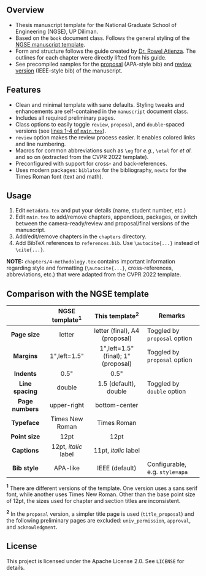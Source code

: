 ## Overview
- Thesis manuscript template for the National Graduate School of Engineering (NGSE), UP Diliman.
- Based on the `book` document class. Follows the general styling of the [NGSE manuscript template](https://coe.upd.edu.ph/forms/).
- Form and structure follows the guide created by [Dr. Rowel Atienza](https://github.com/roatienza). The outlines for each chapter were directly lifted from his guide.
- See precompiled samples for the [proposal](https://github.com/baudm/ngse-manuscript/blob/main/samples/proposal.pdf) (APA-style bib) and [review version](https://github.com/baudm/ngse-manuscript/blob/main/samples/final_review.pdf) (IEEE-style bib) of the manuscript.

## Features
- Clean and minimal template with sane defaults. Styling tweaks and enhancements are self-contained in the `manuscript` document class.
- Includes all required preliminary pages.
- Class options to easily toggle `review`, `proposal`, and `double`-spaced versions (see [lines 1-4 of `main.tex`](https://github.com/baudm/ngse-manuscript/blob/main/main.tex#L1-L4)).
- `review` option makes the review process easier. It enables colored links and line numbering.
- Macros for common abbreviations such as `\eg` for *e.g.*, `\etal` for *et al.* and so on (extracted from the CVPR 2022 template).
- Preconfigured with support for cross- and back-references.
- Uses modern packages: `biblatex` for the bibliography, `newtx` for the Times Roman font (text and math).

## Usage
1. Edit `metadata.tex` and put your details (name, student number, etc.)
2. Edit `main.tex` to add/remove chapters, appendices, packages, or switch between the camera-ready/review and proposal/final versions of the manuscript.
3. Add/edit/remove chapters in the `chapters` directory.
4. Add BibTeX references to `references.bib`. Use `\autocite{...}` instead of `\cite{...}`.

**NOTE:** `chapters/4-methodology.tex` contains important information regarding style and formatting (`\autocite{...}`, cross-references, abbreviations, etc.) that were adapted from the CVPR 2022 template.

## Comparison with the NGSE template
| &nbsp;           | NGSE template<sup>1</sup> | This template<sup>2</sup>           | Remarks                              |
|:----------------:|:-------------------------:|:-----------------------------------:|--------------------------------------|
| **Page size**    | letter                    | letter (final), A4 (proposal)       | Toggled by `proposal` option         |
| **Margins**      | 1",left=1.5"              | 1",left=1.5" (final); 1" (proposal) | Toggled by `proposal` option         |
| **Indents**      | 0.5"                      | 0.5"                                |                                      |
| **Line spacing** | double                    | 1.5 (default), double               | Toggled by `double` option           |
| **Page numbers** | upper-right               | bottom-center                       |                                      |
| **Typeface**     | Times New Roman           | Times Roman                         |                                      |
| **Point size**   | 12pt                      | 12pt                                |                                      |
| **Captions**     | 12pt, *italic* label      | 11pt, *italic* label                |                                      |
| **Bib style**    | APA-like                  | IEEE (default)                      | Configurable, e.g. `style=apa`       |

**<sup>1</sup>** There are different versions of the template. One version uses a sans serif font, while another uses Times New Roman. Other than the base point size of 12pt, the sizes used for chapter and section titles are inconsistent.

**<sup>2</sup>** In the `proposal` version, a simpler title page is used (`title_proposal`) and the following preliminary pages are excluded: `univ_permission`, `approval`, and `acknowledgment`.

## License
This project is licensed under the Apache License 2.0. See `LICENSE` for details.
